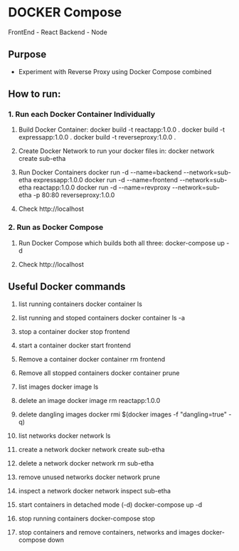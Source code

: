 # DOCKER Compose

FrontEnd - React
Backend - Node

## Purpose

- Experiment with Reverse Proxy using Docker Compose combined

## How to run:

### 1. Run each Docker Container Individually

1. Build Docker Container:
   docker build -t reactapp:1.0.0 .
   docker build -t expressapp:1.0.0 .
   docker build -t reverseproxy:1.0.0 .

2. Create Docker Network to run your docker files in:
   docker network create sub-etha

3. Run Docker Containers
   docker run -d --name=backend --network=sub-etha expressapp:1.0.0
   docker run -d --name=frontend --network=sub-etha reactapp:1.0.0
   docker run -d --name=revproxy --network=sub-etha -p 80:80 reverseproxy:1.0.0

4. Check http://localhost

### 2. Run as Docker Compose

1. Run Docker Compose which builds both all three:
   docker-compose up -d

2. Check http://localhost

## Useful Docker commands

1. list running containers
   docker container ls

2. list running and stoped containers
   docker container ls -a

3. stop a container
   docker stop frontend

4. start a container
   docker start frontend

5. Remove a container
   docker container rm frontend

6. Remove all stopped containers
   docker container prune

7. list images
   docker image ls

8. delete an image
   docker image rm reactapp:1.0.0

9. delete dangling images
   docker rmi $(docker images -f "dangling=true" -q)

10. list networks
    docker network ls

11. create a network
    docker network create sub-etha

12. delete a network
    docker network rm sub-etha

13. remove unused networks
    docker network prune

14. inspect a network
    docker network inspect sub-etha

15. start containers in detached mode (-d)
    docker-compose up -d

16. stop running containers
    docker-compose stop

17. stop containers and remove containers, networks and images
    docker-compose down

